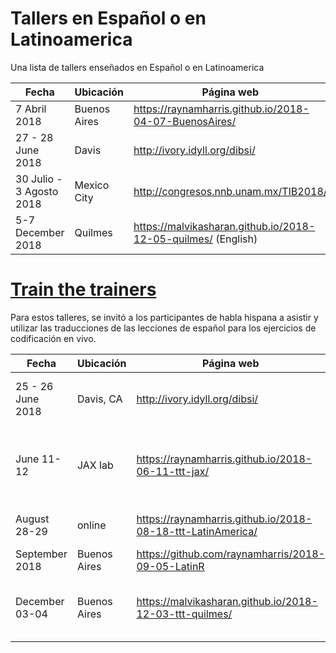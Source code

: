 # Tallers en Español o en Latinoamerica

Una lista de tallers enseñados en Español o en Latinoamerica

| Fecha | Ubicación |  Página web |
| --- | --- | --- |
| 7 Abril 2018 | Buenos Aires |  https://raynamharris.github.io/2018-04-07-BuenosAires/ |
| 27 - 28 June 2018 | Davis | http://ivory.idyll.org/dibsi/
| 30 Julio - 3 Agosto 2018 | Mexico City | http://congresos.nnb.unam.mx/TIB2018/ |
| 5-7 December 2018 | Quilmes | https://malvikasharan.github.io/2018-12-05-quilmes/ (English)|

# [Train the trainers](https://carpentries.github.io/instructor-training/)

Para estos talleres, se invitó a los participantes de habla hispana a asistir y utilizar las traducciones de las lecciones de español para los ejercicios de codificación en vivo.

| Fecha | Ubicación |  Página web | Notas |
| --- | --- | --- | --- |
| 25 - 26 June 2018 | Davis, CA | http://ivory.idyll.org/dibsi/ | 3 participantes de habla hispana|
| June 11-12 | JAX lab | https://raynamharris.github.io/2018-06-11-ttt-jax/ | 2 participantes de habla hispana se unieron remotamente
| August 28-29 | online | https://raynamharris.github.io/2018-08-18-ttt-LatinAmerica/ | Dia 2 enseñado en español
| September 2018 |  Buenos Aires | https://github.com/raynamharris/2018-09-05-LatinR | taller de medio dia | 
| December 03-04 | Buenos Aires |https://malvikasharan.github.io/2018-12-03-ttt-quilmes/ | híbrido, algunos instructores se unen remotamente

